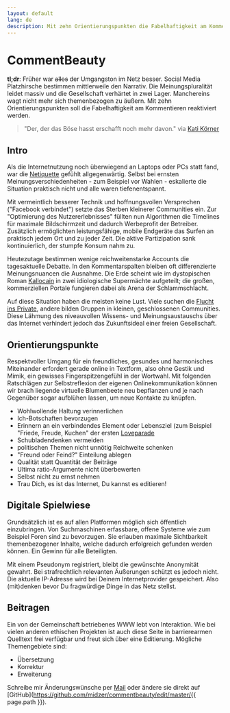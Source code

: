 ```yaml
---
layout: default
lang: de
description: Mit zehn Orientierungspunkten die Fabelhaftigkeit am Kommentieren im Internet neu entfachen
---
```

# CommentBeauty

**tl;dr**: Früher war ~~alles~~ der Umgangston im Netz besser. Social Media Platzhirsche bestimmen mittlerweile den Narrativ. Die Meinungspluralität leidet massiv und die Gesellschaft verhärtet in zwei Lager. Manchereins wagt nicht mehr sich themenbezogen zu äußern. Mit zehn Orientierungspunkten soll die Fabelhaftigkeit am Kommentieren reaktiviert werden.

> "Der, der das Böse hasst erschafft noch mehr davon." via [Kati Körner](https://katikoerner.de/toxische-menschen/)

## Intro

Als die Internetnutzung noch überwiegend an Laptops oder PCs statt fand, war die [Netiquette](https://de.wikipedia.org/wiki/Netiquette) gefühlt allgegenwärtig. Selbst bei ernsten Meinungsverschiedenheiten - zum Beispiel vor Wahlen - eskalierte die Situation praktisch nicht und alle waren tiefenentspannt.

Mit vermeintlich besserer Technik und hoffnungsvollen Versprechen ("Facebook verbindet") setzte das Sterben kleinerer Communities ein. Zur "Optimierung des Nutzererlebnisses" füllten nun Algorithmen die Timelines für maximale Bildschirmzeit und dadurch Werbeprofit der Betreiber. Zusätzlich ermöglichten leistungsfähige, mobile Endgeräte das Surfen an praktisch jedem Ort und zu jeder Zeit. Die aktive Partizipation sank kontinuierlich, der stumpfe Konsum nahm zu.

Heutezutage bestimmen wenige reichweitenstarke Accounts die tagesaktuelle Debatte. In den Kommentarspalten bleiben oft differenzierte Meinungsnuancen die Ausnahme. Die Erde scheint wie im dystopischen Roman [Kallocain](https://de.wikipedia.org/wiki/Kallocain) in zwei idiologische Supermächte aufgeteilt; die großen, kommerziellen Portale fungieren dabei als Arena der Schlammschlacht.

Auf diese Situation haben die meisten keine Lust. Viele suchen die [Flucht ins Private](https://de.wikipedia.org/wiki/Biedermeier), andere bilden Gruppen in kleinen, geschlossenen Communities. Diese Lähmung des niveauvollen Wissens- und Meinungsaustauschs über das Internet verhindert jedoch das Zukunftsideal einer freien Gesellschaft.

## Orientierungspunkte

Respektvoller Umgang für ein freundliches, gesundes und harmonisches Miteinander erfordert gerade online in Textform, also ohne Gestik und Mimik, ein gewisses Fingerspitzengefühl in der Wortwahl. Mit folgenden Ratschlägen zur Selbstreflexion der eigenen Onlinekommunikation können wir brach liegende virtuelle Blumenbeete neu bepflanzen und je nach Gegenüber sogar aufblühen lassen, um neue Kontakte zu knüpfen.

* Wohlwollende Haltung verinnerlichen
* Ich-Botschaften bevorzugen
* Erinnern an ein verbindendes Element oder Lebensziel (zum Beispiel "Friede, Freude, Kuchen" der ersten [Loveparade](https://de.wikipedia.org/wiki/Loveparade)
* Schubladendenken vermeiden
* politischen Themen nicht unnötig Reichweite schenken
* "Freund oder Feind?" Einteilung ablegen
* Qualität statt Quantität der Beiträge
* Ultima ratio-Argumente nicht überbewerten
* Selbst nicht zu ernst nehmen
* Trau Dich, es ist das Internet, Du kannst es editieren!

## Digitale Spielwiese

Grundsätzlich ist es auf allen Platformen möglich sich öffentlich einzubringen. Von Suchmaschinen erfassbare, offene Systeme wie zum Beispiel Foren sind zu bevorzugen. Sie erlauben maximale Sichtbarkeit themenbezogener Inhalte, welche dadurch erfolgreich gefunden werden können. Ein Gewinn für alle Beteiligten.

Mit einem Pseudonym registriert, bleibt die gewünschte Anonymität gewahrt. Bei strafrechtlich relevanten Äußerungen schützt es jedoch nicht. Die aktuelle IP-Adresse wird bei Deinem Internetprovider gespeichert. Also (mit)denken bevor Du fragwürdige Dinge in das Netz stellst.

## Beitragen

Ein von der Gemeinschaft betriebenes WWW lebt von Interaktion. Wie bei vielen anderen ethischen Projekten ist auch diese Seite in barrierearmen Quelltext frei verfügbar und freut sich über eine Editierung. Mögliche Themengebiete sind:

* Übersetzung
* Korrektur
* Erweiterung

Schreibe mir Änderungswünsche per [Mail](https://midzer.de/contact) oder ändere sie direkt auf [GitHub](https://github.com/midzer/commentbeauty/edit/master/{{ page.path }}).

